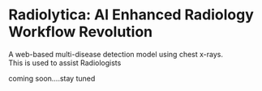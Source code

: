 # Radiolytica: AI Enhanced Radiology Workflow Revolution
A web-based multi-disease detection model using chest x-rays.<br>
This is used to assist Radiologists
 
coming soon....stay tuned
